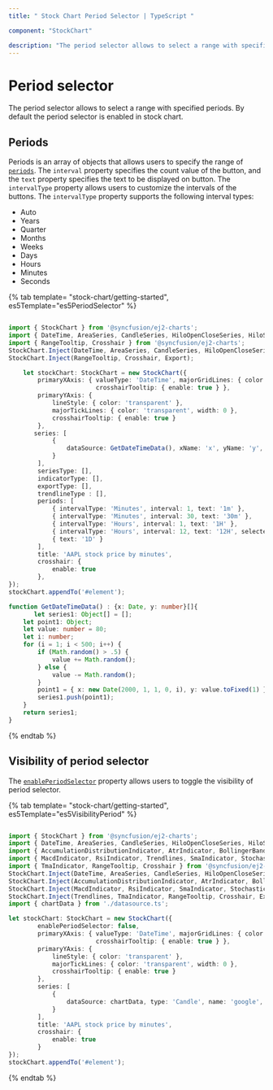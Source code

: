 ```yaml
---
title: " Stock Chart Period Selector | TypeScript "

component: "StockChart"

description: "The period selector allows to select a range with specified periods."
---
```


# Period selector

The period selector allows to select a range with specified periods. By default the period selector is enabled in stock chart.

## Periods

Periods is an array of objects that allows users to specify the range of [`periods`](../api/stock-chart/stockChartModel/#periods). The `interval` property specifies the count value of the button, and the `text` property specifies the text to be displayed on button. The `intervalType` property allows users to customize the intervals of the buttons. The `intervalType` property supports the following interval types:

* Auto
* Years
* Quarter
* Months
* Weeks
* Days
* Hours
* Minutes
* Seconds

{% tab template= "stock-chart/getting-started", es5Template="es5PeriodSelector" %}

```typescript

import { StockChart } from '@syncfusion/ej2-charts';
import { DateTime, AreaSeries, CandleSeries, HiloOpenCloseSeries, HiloSeries, LineSeries, Export,SplineSeries } from '@syncfusion/ej2-charts';
import { RangeTooltip, Crosshair } from '@syncfusion/ej2-charts';
StockChart.Inject(DateTime, AreaSeries, CandleSeries, HiloOpenCloseSeries, HiloSeries, LineSeries, SplineSeries);
StockChart.Inject(RangeTooltip, Crosshair, Export);

    let stockChart: StockChart = new StockChart({
        primaryXAxis: { valueType: 'DateTime', majorGridLines: { color: 'transparent' },
                        crosshairTooltip: { enable: true } },
        primaryYAxis: {
            lineStyle: { color: 'transparent' },
            majorTickLines: { color: 'transparent', width: 0 },
            crosshairTooltip: { enable: true }
        },
       series: [
            {
                dataSource: GetDateTimeData(), xName: 'x', yName: 'y', type: 'Line', name: 'google',
            }
        ],
        seriesType: [],
        indicatorType: [],
        exportType: [],
        trendlineType : [],
        periods: [
            { intervalType: 'Minutes', interval: 1, text: '1m' },
            { intervalType: 'Minutes', interval: 30, text: '30m' },
            { intervalType: 'Hours', interval: 1, text: '1H' },
            { intervalType: 'Hours', interval: 12, text: '12H', selected: true },
            { text: '1D' }
        ],
        title: 'AAPL stock price by minutes',
        crosshair: {
            enable: true
        },
});
stockChart.appendTo('#element');

function GetDateTimeData() : {x: Date, y: number}[]{
       let series1: Object[] = [];
    let point1: Object;
    let value: number = 80;
    let i: number;
    for (i = 1; i < 500; i++) {
        if (Math.random() > .5) {
            value += Math.random();
        } else {
            value -= Math.random();
        }
        point1 = { x: new Date(2000, 1, 1, 0, i), y: value.toFixed(1) };
        series1.push(point1);
    }
    return series1;
}

```

{% endtab %}

## Visibility of period selector

The [`enablePeriodSelector`](../api/stock-chart/stockChartModel/#enableperiodselector) property allows users to toggle the visibility of period selector.

{% tab template= "stock-chart/getting-started", es5Template="es5VisibilityPeriod" %}

```typescript

import { StockChart } from '@syncfusion/ej2-charts';
import { DateTime, AreaSeries, CandleSeries, HiloOpenCloseSeries, HiloSeries, LineSeries, SplineSeries } from '@syncfusion/ej2-charts';
import { AccumulationDistributionIndicator, AtrIndicator, BollingerBands, EmaIndicator, MomentumIndicator } from '@syncfusion/ej2-charts';
import { MacdIndicator, RsiIndicator, Trendlines, SmaIndicator, StochasticIndicator, Export } from '@syncfusion/ej2-charts';
import { TmaIndicator, RangeTooltip, Crosshair } from '@syncfusion/ej2-charts';
StockChart.Inject(DateTime, AreaSeries, CandleSeries, HiloOpenCloseSeries, HiloSeries, LineSeries, SplineSeries);
StockChart.Inject(AccumulationDistributionIndicator, AtrIndicator, BollingerBands, EmaIndicator, MomentumIndicator);
StockChart.Inject(MacdIndicator, RsiIndicator, SmaIndicator, StochasticIndicator);
StockChart.Inject(Trendlines, TmaIndicator, RangeTooltip, Crosshair, Export);
import { chartData } from './datasource.ts';

let stockChart: StockChart = new StockChart({
        enablePeriodSelector: false,
        primaryXAxis: { valueType: 'DateTime', majorGridLines: { color: 'transparent' },
                        crosshairTooltip: { enable: true } },
        primaryYAxis: {
            lineStyle: { color: 'transparent' },
            majorTickLines: { color: 'transparent', width: 0 },
            crosshairTooltip: { enable: true }
        },
        series: [
            {
                dataSource: chartData, type: 'Candle', name: 'google',
            }
        ],
        title: 'AAPL stock price by minutes',
        crosshair: {
            enable: true
        }
});
stockChart.appendTo('#element');

```

{% endtab %}